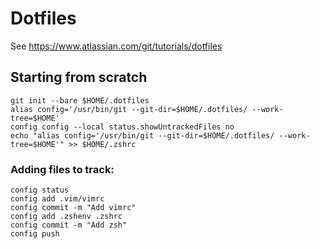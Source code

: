 # Dotfiles

See https://www.atlassian.com/git/tutorials/dotfiles

## Starting from scratch
```
git init --bare $HOME/.dotfiles
alias config='/usr/bin/git --git-dir=$HOME/.dotfiles/ --work-tree=$HOME'
config config --local status.showUntrackedFiles no
echo "alias config='/usr/bin/git --git-dir=$HOME/.dotfiles/ --work-tree=$HOME'" >> $HOME/.zshrc
```

### Adding files to track:
```
config status
config add .vim/vimrc
config commit -m "Add vimrc"
config add .zshenv .zshrc
config commit -m "Add zsh"
config push
```


